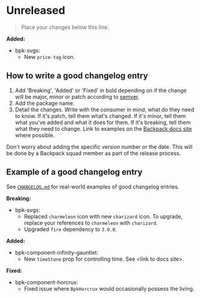 # Unreleased

> Place your changes below this line.

**Added:**
 - bpk-svgs:
   - New `price-tag` icon.

## How to write a good changelog entry

1. Add 'Breaking', 'Added' or 'Fixed' in bold depending on if the change will be major, minor or patch according to [semver](semver.org).
2. Add the package name.
3. Detail the changes. Write with the consumer in mind, what do they need to know. If it's patch, tell them what's changed. If it's minor, tell them what you've added and what it does for them. If it's breaking, tell them what they need to change. Link to examples on the [Backpack docs site](backpack.github.io) where possible.

Don't worry about adding the specific version number or the date. This will be done by a Backpack squad member as part of the release process.

## Example of a good changelog entry

See [`CHANGELOG.md`](CHANGELOG.md) for real-world examples of good changelog entries.

**Breaking:**

 - bpk-svgs:
   - Replaced `charmeleon` icon with new `charizard` icon. To upgrade, replace your references to `charmeleon` with `charizard`.
   - Upgraded `fire` dependency to `3.0.0`.

**Added:**

 - bpk-component-infinity-gauntlet:
   - New `timeStone` prop for controlling time. See &lt;link to docs site&gt;.

**Fixed:**

 - bpk-component-horcrux:
   - Fixed issue where `BpkHorcrux` would occasionally possess the living.

